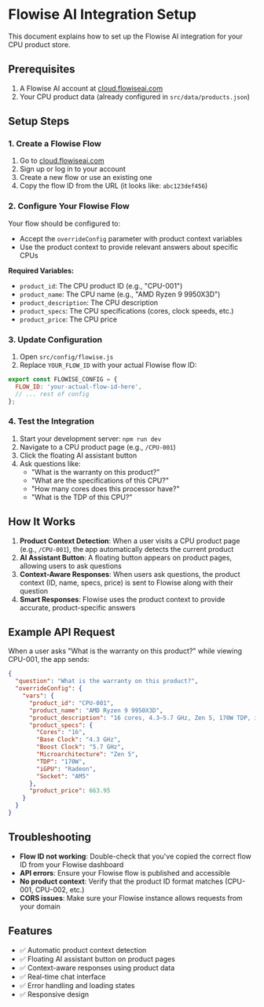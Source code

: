 # Flowise AI Integration Setup

This document explains how to set up the Flowise AI integration for your CPU product store.

## Prerequisites

1. A Flowise AI account at [cloud.flowiseai.com](https://cloud.flowiseai.com)
2. Your CPU product data (already configured in `src/data/products.json`)

## Setup Steps

### 1. Create a Flowise Flow

1. Go to [cloud.flowiseai.com](https://cloud.flowiseai.com)
2. Sign up or log in to your account
3. Create a new flow or use an existing one
4. Copy the flow ID from the URL (it looks like: `abc123def456`)

### 2. Configure Your Flowise Flow

Your flow should be configured to:
- Accept the `overrideConfig` parameter with product context variables
- Use the product context to provide relevant answers about specific CPUs

**Required Variables:**
- `product_id`: The CPU product ID (e.g., "CPU-001")
- `product_name`: The CPU name (e.g., "AMD Ryzen 9 9950X3D")
- `product_description`: The CPU description
- `product_specs`: The CPU specifications (cores, clock speeds, etc.)
- `product_price`: The CPU price

### 3. Update Configuration

1. Open `src/config/flowise.js`
2. Replace `YOUR_FLOW_ID` with your actual Flowise flow ID:

```javascript
export const FLOWISE_CONFIG = {
  FLOW_ID: 'your-actual-flow-id-here',
  // ... rest of config
};
```

### 4. Test the Integration

1. Start your development server: `npm run dev`
2. Navigate to a CPU product page (e.g., `/CPU-001`)
3. Click the floating AI assistant button
4. Ask questions like:
   - "What is the warranty on this product?"
   - "What are the specifications of this CPU?"
   - "How many cores does this processor have?"
   - "What is the TDP of this CPU?"

## How It Works

1. **Product Context Detection**: When a user visits a CPU product page (e.g., `/CPU-001`), the app automatically detects the current product
2. **AI Assistant Button**: A floating button appears on product pages, allowing users to ask questions
3. **Context-Aware Responses**: When users ask questions, the product context (ID, name, specs, price) is sent to Flowise along with their question
4. **Smart Responses**: Flowise uses the product context to provide accurate, product-specific answers

## Example API Request

When a user asks "What is the warranty on this product?" while viewing CPU-001, the app sends:

```json
{
  "question": "What is the warranty on this product?",
  "overrideConfig": {
    "vars": {
      "product_id": "CPU-001",
      "product_name": "AMD Ryzen 9 9950X3D",
      "product_description": "16 cores, 4.3–5.7 GHz, Zen 5, 170W TDP, iGPU: Radeon",
      "product_specs": {
        "Cores": "16",
        "Base Clock": "4.3 GHz",
        "Boost Clock": "5.7 GHz",
        "Microarchitecture": "Zen 5",
        "TDP": "170W",
        "iGPU": "Radeon",
        "Socket": "AM5"
      },
      "product_price": 663.95
    }
  }
}
```

## Troubleshooting

- **Flow ID not working**: Double-check that you've copied the correct flow ID from your Flowise dashboard
- **API errors**: Ensure your Flowise flow is published and accessible
- **No product context**: Verify that the product ID format matches (CPU-001, CPU-002, etc.)
- **CORS issues**: Make sure your Flowise instance allows requests from your domain

## Features

- ✅ Automatic product context detection
- ✅ Floating AI assistant button on product pages
- ✅ Context-aware responses using product data
- ✅ Real-time chat interface
- ✅ Error handling and loading states
- ✅ Responsive design
